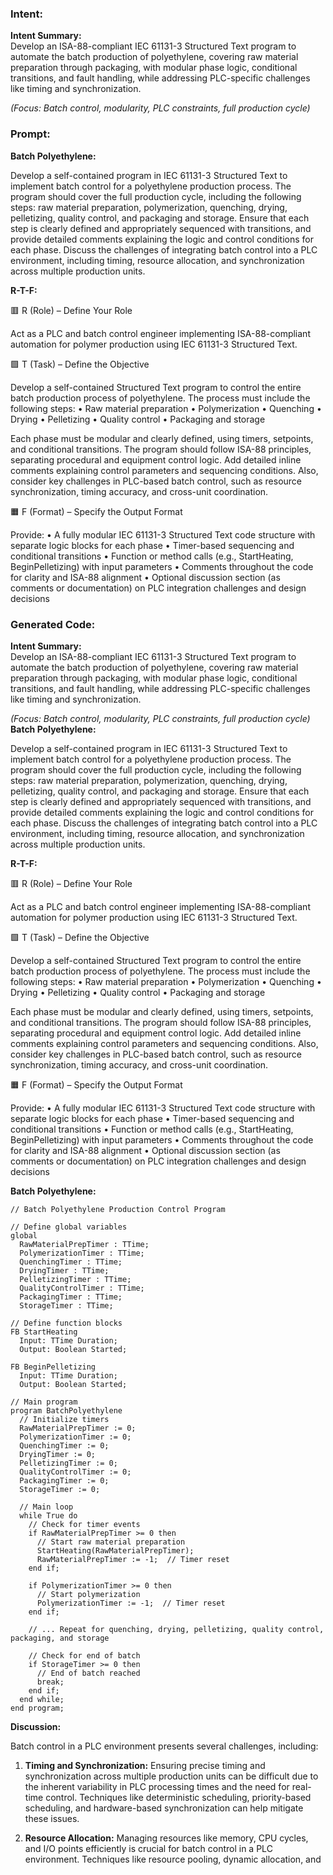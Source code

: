 ### Intent:
**Intent Summary:**  
Develop an ISA-88-compliant IEC 61131-3 Structured Text program to automate the batch production of polyethylene, covering raw material preparation through packaging, with modular phase logic, conditional transitions, and fault handling, while addressing PLC-specific challenges like timing and synchronization.  

*(Focus: Batch control, modularity, PLC constraints, full production cycle)*

### Prompt:
**Batch Polyethylene:**

Develop a self-contained program in IEC 61131-3 Structured Text to implement batch control for a polyethylene production process. The program should cover the full production cycle, including the following steps: raw material preparation, polymerization, quenching, drying, pelletizing, quality control, and packaging and storage. Ensure that each step is clearly defined and appropriately sequenced with transitions, and provide detailed comments explaining the logic and control conditions for each phase. Discuss the challenges of integrating batch control into a PLC environment, including timing, resource allocation, and synchronization across multiple production units.

**R-T-F:**

🟥 R (Role) – Define Your Role

Act as a PLC and batch control engineer implementing ISA-88-compliant automation for polymer production using IEC 61131-3 Structured Text.

🟩 T (Task) – Define the Objective

Develop a self-contained Structured Text program to control the entire batch production process of polyethylene. The process must include the following steps:
	•	Raw material preparation
	•	Polymerization
	•	Quenching
	•	Drying
	•	Pelletizing
	•	Quality control
	•	Packaging and storage

Each phase must be modular and clearly defined, using timers, setpoints, and conditional transitions. The program should follow ISA-88 principles, separating procedural and equipment control logic. Add detailed inline comments explaining control parameters and sequencing conditions. Also, consider key challenges in PLC-based batch control, such as resource synchronization, timing accuracy, and cross-unit coordination.

🟧 F (Format) – Specify the Output Format

Provide:
	•	A fully modular IEC 61131-3 Structured Text code structure with separate logic blocks for each phase
	•	Timer-based sequencing and conditional transitions
	•	Function or method calls (e.g., StartHeating, BeginPelletizing) with input parameters
	•	Comments throughout the code for clarity and ISA-88 alignment
	•	Optional discussion section (as comments or documentation) on PLC integration challenges and design decisions

### Generated Code:
**Intent Summary:**  
Develop an ISA-88-compliant IEC 61131-3 Structured Text program to automate the batch production of polyethylene, covering raw material preparation through packaging, with modular phase logic, conditional transitions, and fault handling, while addressing PLC-specific challenges like timing and synchronization.  

*(Focus: Batch control, modularity, PLC constraints, full production cycle)*
**Batch Polyethylene:**

Develop a self-contained program in IEC 61131-3 Structured Text to implement batch control for a polyethylene production process. The program should cover the full production cycle, including the following steps: raw material preparation, polymerization, quenching, drying, pelletizing, quality control, and packaging and storage. Ensure that each step is clearly defined and appropriately sequenced with transitions, and provide detailed comments explaining the logic and control conditions for each phase. Discuss the challenges of integrating batch control into a PLC environment, including timing, resource allocation, and synchronization across multiple production units.

**R-T-F:**

🟥 R (Role) – Define Your Role

Act as a PLC and batch control engineer implementing ISA-88-compliant automation for polymer production using IEC 61131-3 Structured Text.

🟩 T (Task) – Define the Objective

Develop a self-contained Structured Text program to control the entire batch production process of polyethylene. The process must include the following steps:
	•	Raw material preparation
	•	Polymerization
	•	Quenching
	•	Drying
	•	Pelletizing
	•	Quality control
	•	Packaging and storage

Each phase must be modular and clearly defined, using timers, setpoints, and conditional transitions. The program should follow ISA-88 principles, separating procedural and equipment control logic. Add detailed inline comments explaining control parameters and sequencing conditions. Also, consider key challenges in PLC-based batch control, such as resource synchronization, timing accuracy, and cross-unit coordination.

🟧 F (Format) – Specify the Output Format

Provide:
	•	A fully modular IEC 61131-3 Structured Text code structure with separate logic blocks for each phase
	•	Timer-based sequencing and conditional transitions
	•	Function or method calls (e.g., StartHeating, BeginPelletizing) with input parameters
	•	Comments throughout the code for clarity and ISA-88 alignment
	•	Optional discussion section (as comments or documentation) on PLC integration challenges and design decisions

**Batch Polyethylene:**

```ST
// Batch Polyethylene Production Control Program

// Define global variables
global
  RawMaterialPrepTimer : TTime;
  PolymerizationTimer : TTime;
  QuenchingTimer : TTime;
  DryingTimer : TTime;
  PelletizingTimer : TTime;
  QualityControlTimer : TTime;
  PackagingTimer : TTime;
  StorageTimer : TTime;

// Define function blocks
FB StartHeating
  Input: TTime Duration;
  Output: Boolean Started;

FB BeginPelletizing
  Input: TTime Duration;
  Output: Boolean Started;

// Main program
program BatchPolyethylene
  // Initialize timers
  RawMaterialPrepTimer := 0;
  PolymerizationTimer := 0;
  QuenchingTimer := 0;
  DryingTimer := 0;
  PelletizingTimer := 0;
  QualityControlTimer := 0;
  PackagingTimer := 0;
  StorageTimer := 0;

  // Main loop
  while True do
    // Check for timer events
    if RawMaterialPrepTimer >= 0 then
      // Start raw material preparation
      StartHeating(RawMaterialPrepTimer);
      RawMaterialPrepTimer := -1;  // Timer reset
    end if;

    if PolymerizationTimer >= 0 then
      // Start polymerization
      PolymerizationTimer := -1;  // Timer reset
    end if;

    // ... Repeat for quenching, drying, pelletizing, quality control, packaging, and storage

    // Check for end of batch
    if StorageTimer >= 0 then
      // End of batch reached
      break;
    end if;
  end while;
end program;
```

**Discussion:**

Batch control in a PLC environment presents several challenges, including:

1. **Timing and Synchronization:** Ensuring precise timing and synchronization across multiple production units can be difficult due to the inherent variability in PLC processing times and the need for real-time control. Techniques like deterministic scheduling, priority-based scheduling, and hardware-based synchronization can help mitigate these issues.

2. **Resource Allocation:** Managing resources like memory, CPU cycles, and I/O points efficiently is crucial for batch control in a PLC environment. Techniques like resource pooling, dynamic allocation, and
